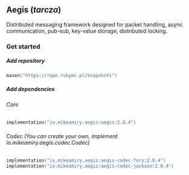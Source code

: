## Aegis (*tarcza*)

Distributed messaging framework designed for packet handling, async communication, pub-sub,
key-value storage, distributed locking.

### Get started

##### Add repository

```kotlin
maven("https://repo.rubymc.pl/snapshots")
```

##### Add dependencies

###### Core
```kotlin
implementation("io.mikeamiry.aegis:aegis:2.0.4")
```

###### Codec (You can create your own, implement io.mikeamiry.aegis.codec.Codec)
```kotlin
implementation("io.mikeamiry.aegis:aegis-codec-fury:2.0.4")
implementation("io.mikeamiry.aegis:aegis-codec-jackson:2.0.4")
```
